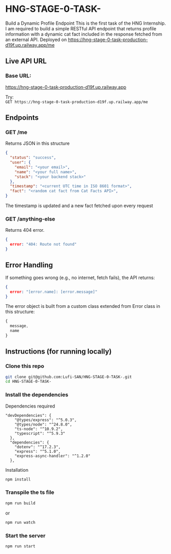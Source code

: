 # HNG-STAGE-0-TASK-
Build a Dynamic Profile Endpoint
This is the first task of the HNG Internship. I am required to build a simple RESTful API endpoint that returns profile information with a dynamic cat fact included in the response fetched from an external API.
Deployed on https://hng-stage-0-task-production-d19f.up.railway.app/me

## Live API URL

### **Base URL:**  
https://hng-stage-0-task-production-d19f.up.railway.app  

Try:  
`GET https://hng-stage-0-task-production-d19f.up.railway.app/me`

## Endpoints

### GET /me
Returns JSON in this structure

```json
{
  "status": "success",
  "user": {
    "email": "<your email>",
    "name": "<your full name>",
    "stack": "<your backend stack>"
  },
  "timestamp": "<current UTC time in ISO 8601 format>",
  "fact": "<random cat fact from Cat Facts API>",
}
```
The timestamp is updated and a new fact fetched upon every request

### GET /anything-else

Returns 404 error.

```json
{
  error: "404: Route not found"
}
```

## Error Handling
If something goes wrong (e.g., no internet, fetch fails), the API returns:

```json
{
  error: "[error.name]: [error.message]"
}
```
The error object is built from a custom class extended from Error class in this structure:

```js
{
  message,
  name
}
```

## Instructions (for running locally)
### Clone this repo

```bash
git clone git@github.com:Lufi-SAN/HNG-STAGE-0-TASK-.git
cd HNG-STAGE-0-TASK-
```
### Install the dependencies
Dependencies required
```text
"devDependencies": {
    "@types/express": "^5.0.3",
    "@types/node": "^24.8.0",
    "ts-node": "^10.9.2",
    "typescript": "^5.9.3"
  },
  "dependencies": {
    "dotenv": "^17.2.3",
    "express": "^5.1.0",
    "express-async-handler": "^1.2.0"
  },
```
Installation
```bash
npm install
```
### Transpile the ts file
```bash
npm run build
```
or 
```bash
npm run watch
```

### Start the server
```bash
npm run start
```





